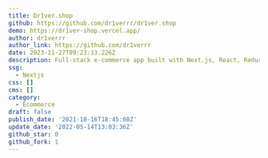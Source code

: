 ```yaml
---
title: Dr1ver.shop
github: https://github.com/dr1verrr/dr1ver.shop
demo: https://dr1ver-shop.vercel.app/
author: dr1verrr
author_link: https://github.com/dr1verrr
date: 2023-11-27T09:23:13.226Z
description: Full-stack e-commerce app built with Next.js, React, Redux, Strapi
ssg:
  - Nextjs
css: []
cms: []
category:
  - Ecommerce
draft: false
publish_date: '2021-10-16T18:45:00Z'
update_date: '2022-05-14T13:03:36Z'
github_star: 0
github_fork: 1
---
```

